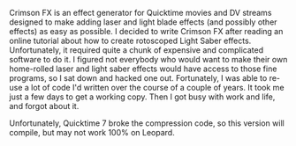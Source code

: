 Crimson FX is an effect generator for Quicktime movies and DV streams designed to make adding laser and light blade effects (and possibly other effects) as easy as possible. I decided to write Crimson FX after reading an online tutorial about how to create rotoscoped Light Saber effects. Unfortunately, it required quite a chunk of expensive and complicated software to do it. I figured not everybody who would want to make their own home-rolled laser and light saber effects would have access to those fine programs, so I sat down and hacked one out. Fortunately, I was able to re-use a lot of code I'd written over the course of a couple of years. It took me just a few days to get a working copy. Then I got busy with work and life, and forgot about it.

Unfortunately, Quicktime 7 broke the compression code, so this version will compile, but may not work 100% on Leopard.